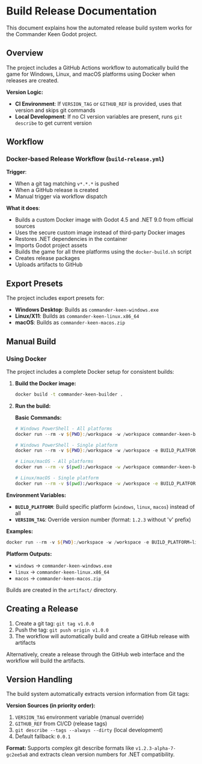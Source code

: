 # Build Release Documentation

This document explains how the automated release build system works for the Commander Keen Godot project.

## Overview

The project includes a GitHub Actions workflow to automatically build the game for Windows, Linux, and macOS platforms using Docker when releases are created.

**Version Logic:**
- **CI Environment**: If `VERSION_TAG` or `GITHUB_REF` is provided, uses that version and skips git commands
- **Local Development**: If no CI version variables are present, runs `git describe` to get current version

## Workflow

### Docker-based Release Workflow (`build-release.yml`)

**Trigger**: 
- When a git tag matching `v*.*.*` is pushed
- When a GitHub release is created
- Manual trigger via workflow dispatch

**What it does**:
- Builds a custom Docker image with Godot 4.5 and .NET 9.0 from official sources
- Uses the secure custom image instead of third-party Docker images
- Restores .NET dependencies in the container
- Imports Godot project assets
- Builds the game for all three platforms using the `docker-build.sh` script
- Creates release packages
- Uploads artifacts to GitHub

## Export Presets

The project includes export presets for:
- **Windows Desktop**: Builds as `commander-keen-windows.exe`
- **Linux/X11**: Builds as `commander-keen-linux.x86_64`
- **macOS**: Builds as `commander-keen-macos.zip`

## Manual Build

### Using Docker

The project includes a complete Docker setup for consistent builds:

1. **Build the Docker image:**
   ```bash
   docker build -t commander-keen-builder .
   ```

2. **Run the build:**

   **Basic Commands:**
   ```powershell
   # Windows PowerShell - All platforms
   docker run --rm -v ${PWD}:/workspace -w /workspace commander-keen-builder
   
   # Windows PowerShell - Single platform
   docker run --rm -v ${PWD}:/workspace -w /workspace -e BUILD_PLATFORM=windows commander-keen-builder
   ```
   
   ```bash
   # Linux/macOS - All platforms
   docker run --rm -v $(pwd):/workspace -w /workspace commander-keen-builder
   
   # Linux/macOS - Single platform  
   docker run --rm -v $(pwd):/workspace -w /workspace -e BUILD_PLATFORM=linux commander-keen-builder
   ```

**Environment Variables:**
- **`BUILD_PLATFORM`**: Build specific platform (`windows`, `linux`, `macos`) instead of all
- **`VERSION_TAG`**: Override version number (format: `1.2.3` without 'v' prefix)

**Examples:**
```powershell
docker run --rm -v ${PWD}:/workspace -w /workspace -e BUILD_PLATFORM=linux -e VERSION_TAG=1.0.0 commander-keen-builder
```

**Platform Outputs:**
- `windows` → `commander-keen-windows.exe`
- `linux` → `commander-keen-linux.x86_64`  
- `macos` → `commander-keen-macos.zip`

Builds are created in the `artifact/` directory.

## Creating a Release

1. Create a git tag: `git tag v1.0.0`
2. Push the tag: `git push origin v1.0.0`
3. The workflow will automatically build and create a GitHub release with artifacts

Alternatively, create a release through the GitHub web interface and the workflow will build the artifacts.

## Version Handling

The build system automatically extracts version information from Git tags:

**Version Sources (in priority order):**
1. `VERSION_TAG` environment variable (manual override)
2. `GITHUB_REF` from CI/CD (release tags)  
3. `git describe --tags --always --dirty` (local development)
4. Default fallback: `0.0.1`

**Format:** Supports complex git describe formats like `v1.2.3-alpha-7-gc2ee5a8` and extracts clean version numbers for .NET compatibility.

